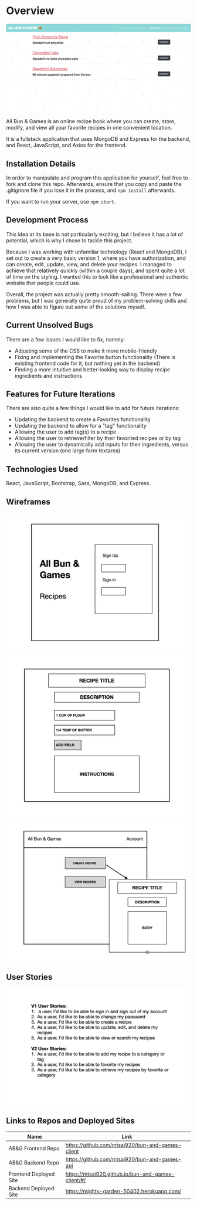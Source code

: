 # Overview

![PictureofApplication](/public/bun-and-games.png)

All Bun & Games is an online recipe book where you can create, store, modify, and view all your favorite recipes in one convenient location.

It is a fullstack application that uses MongoDB and Express for the backend, and React, JavaScript, and Axios for the frontend.

## Installation Details

In order to manipulate and program this application for yourself, feel free to fork and clone this repo. Afterwards, ensure that you copy and paste the .gitignore file if you lose it in the process, and `npm install` afterwards.

If you want to run your server, use `npm start`.

## Development Process

This idea at its base is not particularly exciting, but I believe it has a lot of potential, which is why I chose to tackle this project.

Because I was working with unfamiliar technology (React and MongoDB), I set out to create a very basic version 1, where you have authorization, and can create, edit, update, view, and delete your recipes. I managed to achieve that relatively quickly (within a couple days), and spent quite a lot of time on the styling. I wanted this to look like a professional and authentic website that people could use.

Overall, the project was actually pretty smooth-sailing. There were a few problems, but I was generally quite proud of my problem-solving skills and how I was able to figure out some of the solutions myself.

## Current Unsolved Bugs

There are a few issues I would like to fix, namely:
-   Adjusting some of the CSS to make it more mobile-friendly
-   Fixing and implementing the Favorite button functionality (There is existing frontend code for it, but nothing yet in the backend)
-   Finding a more intuitive and better-looking way to display recipe ingredients and instructions

## Features for Future Iterations

There are also quite a few things I would like to add for future iterations:
-   Updating the backend to create a Favorites functionality
-   Updating the backend to allow for a "tag" functionality
-   Allowing the user to add tag(s) to a recipe
-   Allowing the user to retrieve/filter by their favorited recipes or by tag
-   Allowing the user to dynamically add inputs for their ingredients, versus its current version (one large form textarea)

## Technologies Used

React, JavaScript, Bootstrap, Sass, MongoDB, and Express.

## Wireframes

![Wireframe1](/public/Wireframe1.png)
![Wireframe2](/public/Wireframe2.png)
![Wireframe3](/public/Wireframe3.png)

## User Stories

![UserStories](/public/Userstories.png)

## Links to Repos and Deployed Sites

Name | Link
-----|------
AB&G Frontend Repo  | https://github.com/mtsai920/bun-and-games-client
AB&G Backend Repo  | https://github.com/mtsai920/bun-and-games-api
Frontend Deployed Site  | https://mtsai920.github.io/bun-and-games-client/#/
Backend Deployed Site  |  https://mighty-garden-50402.herokuapp.com/
